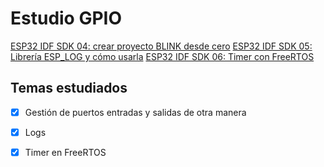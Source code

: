 # Estudio GPIO 

[ESP32 IDF SDK 04: crear proyecto BLINK desde cero](https://www.youtube.com/watch?v=skqjDhOowOM&list=PL-Hb9zZP9qC65SpXHnTAO0-qV6x5JxCMJ&index=4)
[ESP32 IDF SDK 05: Librería ESP_LOG y cómo usarla](https://www.youtube.com/watch?v=KNKxbECFh7g&list=PL-Hb9zZP9qC65SpXHnTAO0-qV6x5JxCMJ&index=5)
[ESP32 IDF SDK 06: Timer con FreeRTOS](https://www.youtube.com/watch?v=YuuQ6YyFqus&list=PL-Hb9zZP9qC65SpXHnTAO0-qV6x5JxCMJ&index=6)


## Temas estudiados

- [x] Gestión de puertos entradas y salidas de otra manera 
- [x] Logs 
- [x] Timer en FreeRTOS


